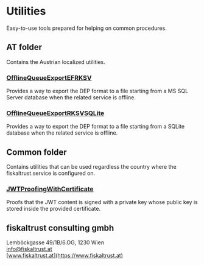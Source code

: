 # Utilities
Easy-to-use tools prepared for helping on common procedures.

## AT folder
Contains the Austrian localized utilities.

### [OfflineQueueExportEFRKSV](at/README.md#offlinequeueexportefrksv)
Provides a way to export the DEP format to a file starting from a MS SQL Server database when the related service is offline.


### [OfflineQueueExportRKSVSQLite](at/README.md#offlinequeueexportrksvsqlite)
Provides a way to export the DEP format to a file starting from a SQLite database when the related service is offline.

## Common folder
Contains utilities that can be used regardless the country where the fiskaltrust.service is configured on.

### [JWTProofingWithCertificate](common/README.md#jwtproofingwithcertificate)
Proofs that the JWT content is signed with a private key whose public key is stored inside the provided certificate.


## fiskaltrust consulting gmbh
Lemböckgasse 49/1B/6.OG, 1230 Wien  
<info@fiskaltrust.at> <br>
[www.fiskaltrust.at](https://www.fiskaltrust.at)
